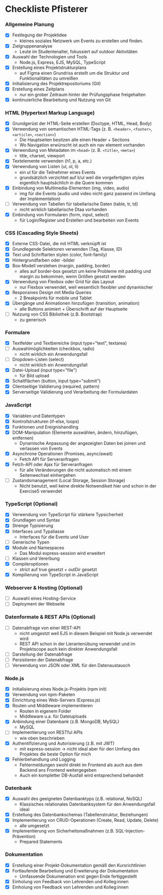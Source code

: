 # Checkliste Pfisterer

### Allgemeine Planung
- [x] Festlegung der Projektidee
    - kleines soziales Netzwerk um Events zu erstellen und finden.
- [x] Zielgruppenanalyse
    - Leute im Studentenalter, fokussiert auf outdoor Aktivitäten
- [x] Auswahl der Technologien und Tools
    - Node.js, Express, EJS, MySQL, TypeScript
- [x] Erstellung eines Projektstrukturplans
    - auf Figma einen Grundriss erstellt um die Struktur und Funktionalitäten zu umreißen
- [x] Initialisierung des Projektrepositoriums (Git)
- [x] Erstellung eines Zeitplans
    - nur ein grober Zeitraum hinter der Prüfungsphase freigehalten
- [x] kontinuierliche Bearbeitung und Nutzung von Git

### HTML (Hypertext Markup Language)
- [x] Grundgerüst der HTML-Seite erstellen (Doctype, HTML, Head, Body)
- [x] Verwendung von semantischen HTML-Tags (z. B. `<header>`, `<footer>`, `<article>`, `<section>`)
    - Die Hauptseiten besitzen alle einen Header + Sections
    - Wo Navigation erwünscht ist auch ein nav element vorhanden
- [x] Verwendung von Metadaten im `<head>` (z. B. `<title>`, `<meta>`)
    - title, charset, viewport
- [x] Textelemente verwenden (h1, p, a, etc.)
- [x] Verwendung von Listen (ul, ol, li)
    - ein ul für die Teilnehmer eines Events
    - grundsätzlich verzichtet auf li/ul weil die vorgefertigten styles eigentlich hauptsächlich in die Quere kommen
- [x] Einbindung von Multimedia-Elementen (img, video, audio)
    - img für die Events (audio und video nicht ganz passend im Umfang der Implementation)
- [ ] Verwendung von Tabellen für tabellarische Daten (table, tr, td)
    - nicht wirklich tabellarische Dtaa vorhanden
- [x] Einbindung von Formularen (form, input, select)
    - für Login/Register und Erstellen und bearbeiten von Events
  
### CSS (Cascading Style Sheets)
- [x] Externe CSS-Datei, die mit HTML verknüpft ist
- [x] Grundlegende Selektoren verwenden (Tag, Klasse, ID)
- [x] Text und Schriftarten stylen (color, font-family)
- [x] Hintergrundfarben oder -bilder
- [x] Box-Modell verstehen (margin, padding, border)
    - alles auf border-box gesetzt um keine Probleme mit padding und margin zu bekommen, wenn Größen gesetzt werden
- [x] Verwendung von Flexbox oder Grid für das Layout
    - nur Flexbox verwendet, weil wesentlich flexibler und dynamischer
- [x] Responsives Design mit Media Queries
    - 2 Breakpoints für mobile und Tablet
- [x] Übergänge und Animationen hinzufügen (transition, animation)
    - alle Buttons animiert + Überschrift auf der Hauptseite
- [ ] Nutzung von CSS Bibliothek (z.B. Bootstrap)
    - zu generisch

### Formulare
- [x] Textfelder und Textbereiche (input type="text", textarea)
- [ ] Auswahlmöglichkeiten (checkbox, radio)
    - nicht wirklich ein Anwendungsfall
- [ ] Dropdown-Listen (select)
    - nicht wirklich ein Anwendungsfall
- [x] Datei-Upload (input type="file")
    - für Bild upload
- [x] Schaltflächen (button, input type="submit")
- [x] Clientseitige Validierung (required, pattern)
- [x] Serverseitige Validierung und Verarbeitung der Formulardaten

### JavaScript
- [x] Variablen und Datentypen
- [x] Kontrollstrukturen (if-else, loops)
- [x] Funktionen und Ereignishandling
- [x] DOM-Manipulation (Elemente auswählen, ändern, hinzufügen, entfernen)
    - Dynamische Anpassung der angezeigten Daten bei joinen und verlassen von Events
- [x] Asynchrone Operationen (Promises, async/await)
    - Fetch API für Serveranfragen
- [x] Fetch-API oder Ajax für Serveranfragen
    - für alle Veränderungen die nicht automatisch mit einem Seitenwechsel einhergehen
- [ ] Zustandsmanagement (Local Storage, Session Storage)
    - Nicht benutzt, weil keine direkte Notwendikeit hier und schon in der Exercise5 verwendet

### TypeScript (Optional)
- [x] Verwendung von TypeScript für stärkere Typsicherheit
- [x] Grundlagen und Syntax
- [x] Strenge Typisierung
- [x] Interfaces und Typaliasse
    - Interfaces für die Events und User
- [ ] Generische Typen
- [x] Module und Namespaces
    - Das Modul express-session wird erweitert
- [ ] Klassen und Vererbung
- [x] Compileroptionen
    - strict auf true gesetzt + outDir gesetzt
- [x] Kompilierung von TypeScript in JavaScript

### Webserver & Hosting (Optional)
- [ ] Auswahl eines Hosting-Service
- [ ] Deployment der Webseite

### Datenformate & REST APIs (Optional)
- [ ] Datenabfrage von einer REST-API
    - nicht umgestzt weil EJS in diesem Beispiel mit Node.js verwendet wird
    - REST API schon in der Lierantenübung verwendet und im Projektscope auch kein direkter Anwendungsfall
- [ ] Darstellung der Datenabfrage
- [ ] Persistieren der Datenabfrage
- [ ] Verwendung von JSON oder XML für den Datenaustausch

### Node.js
- [x] Initialisierung eines Node.js-Projekts (npm init)
- [x] Verwendung von npm-Paketen
- [x] Einrichtung eines Web-Servers (Express.js)
- [x] Routen und Middleware implementieren
    - Routen in eigenem Folder
    - Middleware u.a. für Dateiuploads
- [x] Anbindung einer Datenbank (z.B. MongoDB, MySQL)
    - MySQL
- [ ] Implementierung von RESTful APIs
    - wie oben beschrieben
- [x] Authentifizierung und Autorisierung (z.B. mit JWT)
    - mit express-session -> nicht ideal aber für den Umfang des Projektes die beste Option für mich
- [x] Fehlerbehandlung und Logging
    - Fehlermeldungen swohl direkt im Frontend als auch aus dem Backend ans Frontend weitergegeben
    - Auch ein kompletter DB-Ausfall wird entsprechend behandelt

### Datenbank
- [x] Auswahl des geeigneten Datenbanktyps (z.B. relational, NoSQL)
    - Klassisches relationales Datenbanksystem für den Anwendungsfall ideal
- [x] Erstellung des Datenbankschemas (Tabellenstruktur, Beziehungen)
- [x] Implementierung von CRUD-Operationen (Create, Read, Update, Delete)
    - alle umgesetzt
- [x] Implementierung von Sicherheitsmaßnahmen (z.B. SQL-Injection-Prävention)
    - Prepared Statements

### Dokumentation
- [x] Erstellung einer Projekt-Dokumentation gemäß den Kursrichtlinien
- [x] Fortlaufende Bearbeitung und Erweiterung der Dokumentation
    - Umfassende Dokumenation erst gegen Ende fertiggestellt
- [x] Einholung von Feedback von Lehrenden und Kolleg:innen
- [x] Einholung von Feedback von Lehrenden und Kolleg:innen

